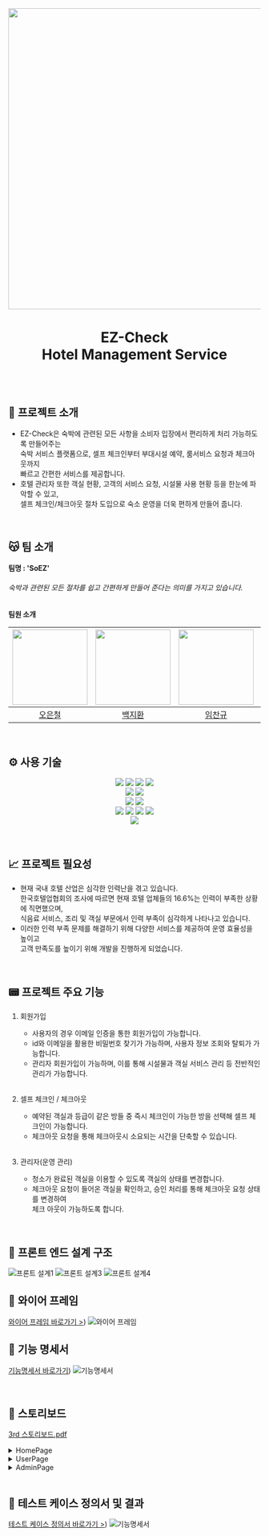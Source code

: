 <div align="center"><img src="https://github.com/beyond-sw-camp/be05-2nd-SoEZ-EZCheck/assets/112090609/4d720be3-fae5-45fa-a0b4-7cdf1ae32db6" width="600" /></div>

<div align="center">
    <h1> EZ-Check 
        </br> Hotel Management Service
    </h1>
</div>
</br>
</br>

## 📣 프로젝트 소개

- EZ-Check은 숙박에 관련된 모든 사항을 소비자 입장에서 편리하게 처리 가능하도록 만들어주는  
  숙박 서비스 플랫폼으로, 셀프 체크인부터 부대시설 예약, 룸서비스 요청과 체크아웃까지  
  빠르고 간편한 서비스를 제공합니다.
- 호텔 관리자 또한 객실 현황, 고객의 서비스 요청, 시설물 사용 현황 등을 한눈에 파악할 수 있고,  
  셀프 체크인/체크아웃 절차 도입으로 숙소 운영을 더욱 편하게 만들어 줍니다.  
</br>

## 😽 팀 소개
**팀명  : 'SoEZ'**
###### 숙박과 관련된 모든 절차를 쉽고 간편하게 만들어 준다는 의미를 가지고 있습니다.

**팀원 소개**

<div align="center">

| <img src="https://github.com/beyond-sw-camp/be05-2nd-SoEZ-EZCheck/assets/112090609/f4876b56-0b13-481c-95c9-3a33c72efff9" height="150" /> | <img src="https://github.com/beyond-sw-camp/be05-2nd-SoEZ-EZCheck/assets/112090609/646cfee4-1f8e-40dc-a40e-39e19f08f336" height="150" /> | <img src="https://github.com/beyond-sw-camp/be05-2nd-SoEZ-EZCheck/assets/112090609/5bce9023-19c1-4f84-a224-83694f5d4ec5" height="150" /> | <img src="https://github.com/beyond-sw-camp/be05-2nd-SoEZ-EZCheck/assets/112090609/0bca0c7b-d376-47bc-8d50-e8f56620d573" height="150" /> | <img src="https://github.com/beyond-sw-camp/be05-2nd-SoEZ-EZCheck/assets/112090609/5c194c91-15f4-4e3d-ad0c-5c5e502b401c" height="150" /> |
|-----------------------------------------------------------------------------------------------------------------------------------|-----------------------------------------------------------------------------------------------------------------------------------|---------------------------------------------------------------------------------------------------------------------------------|-----------------------------------------------------------------------------------------------------------------------------------|-----------------------------------------------------------------------------------------------------------------------------------|
| <div align="center">[오은철](https://github.com/ecoh96)</div>                                                                   | <div align="center"> [백지환](https://github.com/JihwanB) </div>                                                            | <div align="center"> [임찬규](https://github.com/Chankyuuu)</div>                                                                    | <div align="center"> [박시현](https://github.com/SpecialSHipDobby)</div>                                                                     | <div align="center"> [이윤경](https://github.com/yun072)</div>                                                                       |

</div>
</br>

## ⚙ 사용 기술
<div align="center">
  <img src="https://img.shields.io/badge/java-007396?style=for-the-badge&logo=java&logoColor=white">
  <img src="https://img.shields.io/badge/spring-6DB33F?style=for-the-badge&logo=spring&logoColor=white">
  <img src="https://img.shields.io/badge/springboot-6DB33F?style=for-the-badge&logo=springboot&logoColor=white">
  <img src="https://img.shields.io/badge/springsecurity-6DB33F?style=for-the-badge&logo=springsecurity&logoColor=white">
</div>

<div align="center">
  
  <img src="https://img.shields.io/badge/postman-FF6C37?style=for-the-badge&logo=postman&logoColor=white">
  <img src="https://img.shields.io/badge/swagger-85EA2D?style=for-the-badge&logo=swagger&logoColor=white">
</div>
<div align="center">
  <img src="https://img.shields.io/badge/IntelliJ IDEA-000000?style=for-the-badge&logo=IntelliJ IDEA&logoColor=white">
  <img src="https://img.shields.io/badge/Visual Studio Code-007ACC?style=for-the-badge&logo=Visual Studio Code&logoColor=white">
</div>
<div align="center">
  <img src="https://img.shields.io/badge/git-F05032?style=for-the-badge&logo=git&logoColor=white">
  <img src="https://img.shields.io/badge/github-181717?style=for-the-badge&logo=github&logoColor=white">
  <img src="https://img.shields.io/badge/slack-4A154B?style=for-the-badge&logo=slack&logoColor=white">
  <img src="https://img.shields.io/badge/redis-DC382D?style=for-the-badge&logo=redis&logoColor=white">
</div>
<div align="center">
  <img src="https://img.shields.io/badge/vue.js-4FC08D?style=for-the-badge&logo=vue.js&logoColor=white">
</div>
</br>
</br>

## 📈 프로젝트 필요성

- 현재 국내 호텔 산업은 심각한 인력난을 겪고 있습니다. </br>
  한국호텔업협회의 조사에 따르면 현재 호텔 업체들의 16.6%는 인력이 부족한 상황에 직면했으며,   
  식음료 서비스, 조리 및 객실 부문에서 인력 부족이 심각하게 나타나고 있습니다.
- 이러한 인력 부족 문제를 해결하기 위해 다양한 서비스를 제공하여 운영 효율성을 높이고  
  고객 만족도를 높이기 위해 개발을 진행하게 되었습니다.
</br>

## 📟 프로젝트 주요 기능

1. 회원가입
    - 사용자의 경우 이메일 인증을 통한 회원가입이 가능합니다.
    - id와 이메일을 활용한 비밀번호 찾기가 가능하며, 사용자 정보 조회와 탈퇴가 가능합니다.
    - 관리자 회원가입이 가능하며, 이를 통해 시설물과 객실 서비스 관리 등 전반적인 관리가 가능합니다.  
      <br/>

2. 셀프 체크인 / 체크아웃
    - 예약된 객실과 등급이 같은 방들 중 즉시 체크인이 가능한 방을 선택해 셀프 체크인이 가능합니다.
    - 체크아웃 요청을 통해 체크아웃시 소요되는 시간을 단축할 수 있습니다.  
      <br/>

5. 관리자(운영 관리)
    - 청소가 완료된 객실을 이용할 수 있도록 객실의 상태를 변경합니다. 
    - 체크아웃 요청이 들어온 객실을 확인하고, 승인 처리를 통해 체크아웃 요청 상태를 변경하여  
      체크 아웃이 가능하도록 합니다.
</br>

## 📝 프론트 엔드 설계 구조
![프론트 설계1](https://github.com/beyond-sw-camp/be05-3rd-SoEZ-EZCheck/assets/112090609/c18b143f-8596-481a-931f-d5ddd9020ee3)
![프론트 설계3](https://github.com/beyond-sw-camp/be05-3rd-SoEZ-EZCheck/assets/112090609/1d8d358b-4d86-47c7-a4b0-988b3a21ce82)
![프론트 설계4](https://github.com/beyond-sw-camp/be05-3rd-SoEZ-EZCheck/assets/112090609/cc8f4815-efbc-4457-97c6-53bfc457c732)
</br>

## 📝 와이어 프레임
[와이어 프레임 바로가기 >](https://www.figma.com/file/QjTD5cd8byrfufmFhWQ5QR/Untitled?type=whiteboard&node-id=0%3A1&t=LMKgZ9fGq9GUBTgc-1))
![와이어 프레임](https://github.com/beyond-sw-camp/be05-3rd-SoEZ-EZCheck/assets/140836341/5a47a01a-1797-4f5e-a8b3-685376ee4f4a)
</br>

## 📝 기능 명세서
[기능명세서 바로가기](https://github.com/beyond-sw-camp/be05-3rd-SoEZ-EZCheck/files/15028483/3.-5.xlsx))
![기능명세서](https://github.com/beyond-sw-camp/be05-3rd-SoEZ-EZCheck/assets/140836341/e3417829-ff0d-4cb1-ac34-8812d6a3335e)

</br>

## 📝 스토리보드
[3rd 스토리보드.pdf](https://github.com/beyond-sw-camp/be05-3rd-SoEZ-EZCheck/files/15027859/3rd.pdf)
        <details>
            <summary> HomePage</summary>
              <img src="https://github.com/beyond-sw-camp/be05-2nd-SoEZ-EZCheck/assets/140836341/f9bb8f4b-661c-4433-bf66-bff1136c8527"/>
        </details>
        <details>
            <summary>UserPage</summary>
                1. 사용자 회원가입
                    ![회원가입페이지](https://github.com/beyond-sw-camp/be05-3rd-SoEZ-EZCheck/assets/140836341/ce76d874-c007-4711-ad94-3ee339446145)
                    ![회원가입페이지2](https://github.com/beyond-sw-camp/be05-3rd-SoEZ-EZCheck/assets/140836341/f051c6dc-6098-4e28-af30-4b6ae28bbcca)
                    ![회원가입페이지3](https://github.com/beyond-sw-camp/be05-3rd-SoEZ-EZCheck/assets/140836341/e3a35f98-6bfe-4b0b-8d67-4f84fa6d12b1)
                2. 객실 예약 
                    ![사용자페이지](https://github.com/beyond-sw-camp/be05-3rd-SoEZ-EZCheck/assets/140836341/81bb39a6-0530-43b1-b2ee-795099a9832a)
                    ![사용자페이지2](https://github.com/beyond-sw-camp/be05-3rd-SoEZ-EZCheck/assets/140836341/fe044b87-ddfe-4c37-a540-1b48b751bef9)
                    ![사용자페이지3](https://github.com/beyond-sw-camp/be05-3rd-SoEZ-EZCheck/assets/140836341/e0c24501-50d9-48b2-bedd-beaaa33c9432)
                3. 사용자 정보 확인 및 탈퇴
                    ![사용자페이지4](https://github.com/beyond-sw-camp/be05-3rd-SoEZ-EZCheck/assets/140836341/6fda1675-e543-4bcb-8aaf-a1c7324776d1)
                    ![사용자페이지5](https://github.com/beyond-sw-camp/be05-3rd-SoEZ-EZCheck/assets/140836341/afd3a342-8f60-4bfd-88c5-22876f97a92a)
                4. 객실 체크인 및 체크아웃
                    ![사용자페이지6](https://github.com/beyond-sw-camp/be05-3rd-SoEZ-EZCheck/assets/140836341/7e64d7a7-1da8-4b74-baec-db7d689612c3)
                    ![사용자페이지7](https://github.com/beyond-sw-camp/be05-3rd-SoEZ-EZCheck/assets/140836341/9f22611f-998e-4e87-8182-5b45df8c9598)
                    ![사용자페이지8](https://github.com/beyond-sw-camp/be05-3rd-SoEZ-EZCheck/assets/140836341/4e0f6961-4b78-48ca-924c-87e4bc54754d)
       </details>
       <details>
            <summary>AdminPage</summary>
                    ![관리자페이지](https://github.com/beyond-sw-camp/be05-3rd-SoEZ-EZCheck/assets/140836341/62515806-47b0-4fcf-ae6b-ba63bcd29c48)
                    ![관리자페이지2](https://github.com/beyond-sw-camp/be05-3rd-SoEZ-EZCheck/assets/140836341/efd2b605-3831-4d53-9827-55437591e390)
                    ![관리자페이지3](https://github.com/beyond-sw-camp/be05-3rd-SoEZ-EZCheck/assets/140836341/005fed9e-d52a-4e6e-9ebf-daa7a1734f7b)  
       </details>
</br>

## 📝 테스트 케이스 정의서 및 결과
[테스트 케이스 정의서 바로가기 >](https://github.com/beyond-sw-camp/be05-3rd-SoEZ-EZCheck/files/15028483/3.-5.xlsx))
![기능명세서](https://github.com/beyond-sw-camp/be05-3rd-SoEZ-EZCheck/assets/140836341/f76897dc-ed6b-401e-8210-671dee44e1b3)








